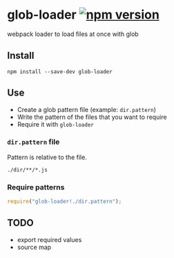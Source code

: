 # glob-loader [![npm version](https://badge.fury.io/js/glob-loader.svg)](http://badge.fury.io/js/glob-loader)
webpack loader to load files at once with glob

## Install

```
npm install --save-dev glob-loader
```

## Use

* Create a glob pattern file (example: `dir.pattern`)
* Write the pattern of the files that you want to require
* Require it with `glob-loader`

### `dir.pattern` file

Pattern is relative to the file.

```
./dir/**/*.js
```

### Require patterns

```js
require("glob-loader!./dir.pattern");
```

## TODO

* export required values
* source map
